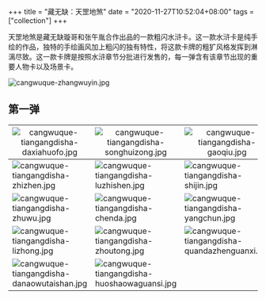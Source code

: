 +++
title = "藏无缺：天罡地煞"
date = "2020-11-27T10:52:04+08:00"
tags = ["collection"]
+++

天罡地煞是藏无缺璇哥和张午胤合作出品的一款粗闪水浒卡。这一款水浒卡是纯手绘的作品，独特的手绘画风加上粗闪的独有特性，将这款卡牌的粗犷风格发挥到淋漓尽致。这一款卡牌是按照水浒章节分批进行发售的，每一弹含有该章节出现的重要人物卡以及场景卡。

![cangwuque-zhangwuyin.jpg](/images/cangwuque-zhangwuyin.jpg "天罡地煞画稿")

## 第一弹

|![cangwuque-tiangangdisha-daxiahuofo.jpg](/images/cangwuque-tiangangdisha-daxiahuofo.jpg "大侠活佛")|![cangwuque-tiangangdisha-songhuizong.jpg](/images/cangwuque-tiangangdisha-songhuizong.jpg "宋徽宗·赵佶")|![cangwuque-tiangangdisha-gaoqiu.jpg](/images/cangwuque-tiangangdisha-gaoqiu.jpg "太尉·高俅")|
|--|--|--|
|![cangwuque-tiangangdisha-zhizhen.jpg](/images/cangwuque-tiangangdisha-zhizhen.jpg "智真长老")|![cangwuque-tiangangdisha-luzhishen.jpg](/images/cangwuque-tiangangdisha-luzhishen.jpg "花和尚·鲁智深")|![cangwuque-tiangangdisha-shijin.jpg](/images/cangwuque-tiangangdisha-shijin.jpg "九纹龙·史进")|
|![cangwuque-tiangangdisha-zhuwu.jpg](/images/cangwuque-tiangangdisha-zhuwu.jpg "神机军师·朱武")|![cangwuque-tiangangdisha-chenda.jpg](/images/cangwuque-tiangangdisha-chenda.jpg "跳涧虎·陈达")|![cangwuque-tiangangdisha-yangchun.jpg](/images/cangwuque-tiangangdisha-yangchun.jpg "白花蛇·杨春")|
|![cangwuque-tiangangdisha-lizhong.jpg](/images/cangwuque-tiangangdisha-lizhong.jpg "打虎将·李忠")|![cangwuque-tiangangdisha-zhoutong.jpg](/images/cangwuque-tiangangdisha-zhoutong.jpg "小霸王·周通")|![cangwuque-tiangangdisha-quandazhenguanxi.jpg](/images/cangwuque-tiangangdisha-quandazhenguanxi.jpg "鲁达拳打镇关西")|
|![cangwuque-tiangangdisha-danaowutaishan.jpg](/images/cangwuque-tiangangdisha-danaowutaishan.jpg "花和尚大闹五台山")|![cangwuque-tiangangdisha-huoshaowaguansi.jpg](/images/cangwuque-tiangangdisha-huoshaowaguansi.jpg "火烧瓦罐寺")||

<style>
th {
    font-weight: normal;
}
</style>